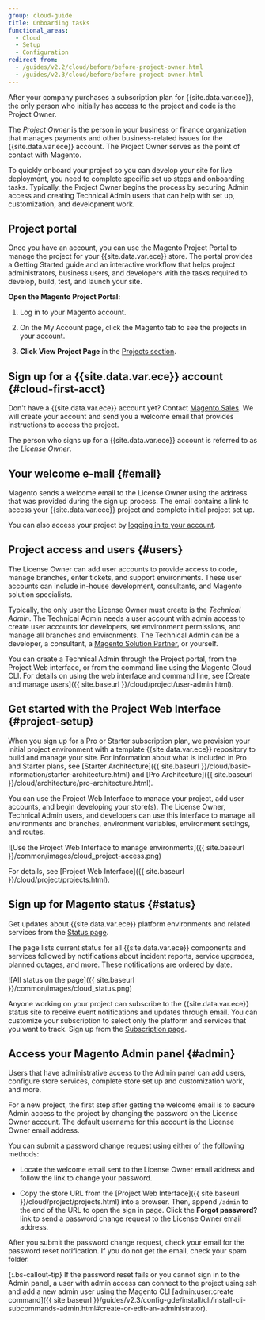 ```yaml
---
group: cloud-guide
title: Onboarding tasks
functional_areas:
  - Cloud
  - Setup
  - Configuration
redirect_from:
  - /guides/v2.2/cloud/before/before-project-owner.html
  - /guides/v2.3/cloud/before/before-project-owner.html
---
```


After your company purchases a subscription plan for {{site.data.var.ece}}, the only person who initially has access to the project and code is the Project Owner.

The _Project Owner_  is the person in your business or finance organization that manages payments and other business-related issues for the {{site.data.var.ece}} account. The Project Owner serves as the point of contact with Magento.

To quickly onboard your project so you can develop your site for live deployment, you need to complete specific set up steps and onboarding tasks. Typically, the Project Owner begins the process by securing Admin access and creating Technical Admin users that can help with set up, customization, and development work.

## Project portal

Once you have an account, you can use the Magento Project Portal to manage the project for your {{site.data.var.ece}} store. The portal provides a Getting Started guide and an interactive workflow that helps project administrators, business users, and developers with the tasks required to develop, build, test, and launch your site.

**Open the Magento Project Portal:**

1. Log in to your Magento account.

1. On the My Account page, click the Magento tab to see the projects in your account.

1. **Click View Project Page** in the [Projects section](https://cloud.magento.com/cloud/project/subscriptions/).

## Sign up for a {{site.data.var.ece}} account {#cloud-first-acct}

Don't have a {{site.data.var.ece}} account yet? Contact [Magento Sales](https://magento.com/explore/contact-sales). We will create your account and send you a welcome email that provides instructions to access the project.

The person who signs up for a {{site.data.var.ece}} account is referred to as the _License Owner_.

## Your welcome e-mail {#email}

Magento sends a welcome email to the License Owner using the address that was provided during the sign up process. The email contains a link to access your {{site.data.var.ece}} project and complete initial project set up.

You can also access your project by [logging in to your account](https://accounts.magento.cloud).

## Project access and users {#users}

The License Owner can add user accounts to provide access to code, manage
branches, enter tickets, and support environments. These user accounts can include in-house development, consultants, and Magento solution specialists.

Typically, the only user the License Owner must create is the _Technical Admin_. The Technical Admin needs a user account with admin access to create user accounts for developers, set environment permissions, and manage all branches and environments. The Technical Admin can be a developer, a consultant, a [Magento Solution Partner](https://magento.com/find-a-partner), or yourself.

You can create a Technical Admin through the Project portal, from the Project Web interface, or from the command line using the Magento Cloud CLI. For details on using the web interface and command line, see [Create and manage users]({{ site.baseurl }}/cloud/project/user-admin.html).

## Get started with the Project Web Interface {#project-setup}

When you sign up for a Pro or Starter subscription plan, we provision your initial project environment with a template {{site.data.var.ece}} repository to build and manage your site. For information about what is included in Pro and Starter plans, see [Starter Architecture]({{ site.baseurl }}/cloud/basic-information/starter-architecture.html) and [Pro Architecture]({{ site.baseurl }}/cloud/architecture/pro-architecture.html).

You can use the Project Web Interface to manage your project, add user accounts, and begin developing your store(s). The License Owner, Technical Admin users, and developers can use this interface to manage all environments and branches, environment variables, environment settings, and routes.

![Use the Project Web Interface to manage environments]({{ site.baseurl }}/common/images/cloud_project-access.png)

For details, see [Project Web Interface]({{ site.baseurl }}/cloud/project/projects.html).

## Sign up for Magento status {#status}

Get updates about {{site.data.var.ece}} platform environments and related services from the [Status page](https://status.magento.cloud).

The page lists current status for all {{site.data.var.ece}} components and services followed by notifications about incident reports, service upgrades, planned outages, and more. These notifications are ordered by date.

![All status on the page]({{ site.baseurl }}/common/images/cloud_status.png)

Anyone working on your project can subscribe to the {{site.data.var.ece}} status site to receive event notifications and updates through email. You can customize your subscription to select only the platform and services that you want to track. Sign up from the [Subscription page](https://status.magento.cloud/subscribe).

## Access your Magento Admin panel {#admin}

Users that have administrative access to the Admin panel can add users, configure store services, complete store set up and customization work, and more.

For a new project, the first step after getting the welcome email is to secure Admin access to the project by changing the password on the License Owner account. The default username for this account is the License Owner email address.

You can submit a password change request using either of the following methods:

-  Locate the welcome email sent to the License Owner email address and follow the link to change your password.

-  Copy the store URL from the [Project Web Interface]({{ site.baseurl }}/cloud/project/projects.html) into a browser. Then, append `/admin` to the end of the URL to open the sign in page. Click the **Forgot password?** link to send a password change request to the License Owner email address.

After you submit the password change request, check your email for the password reset notification. If you do not get the email, check your spam folder.

{:.bs-callout-tip}
If the password reset fails or you cannot sign in to the Admin panel, a user with admin access can connect to the project using ssh and add a new admin user using the Magento CLI [admin:user:create command]({{ site.baseurl }}/guides/v2.3/config-gde/install/cli/install-cli-subcommands-admin.html#create-or-edit-an-administrator).
